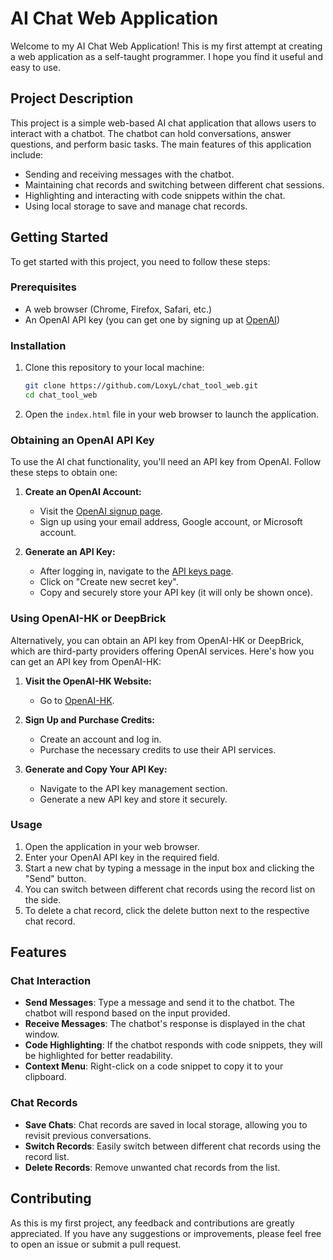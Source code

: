 # AI Chat Web Application

Welcome to my AI Chat Web Application! This is my first attempt at creating a web application as a self-taught programmer. I hope you find it useful and easy to use.

## Project Description

This project is a simple web-based AI chat application that allows users to interact with a chatbot. The chatbot can hold conversations, answer questions, and perform basic tasks. The main features of this application include:

- Sending and receiving messages with the chatbot.
- Maintaining chat records and switching between different chat sessions.
- Highlighting and interacting with code snippets within the chat.
- Using local storage to save and manage chat records.

## Getting Started

To get started with this project, you need to follow these steps:

### Prerequisites

- A web browser (Chrome, Firefox, Safari, etc.)
- An OpenAI API key (you can get one by signing up at [OpenAI](https://openai.com/))

### Installation

1. Clone this repository to your local machine:

    ```sh
    git clone https://github.com/LoxyL/chat_tool_web.git
    cd chat_tool_web
    ```

2. Open the `index.html` file in your web browser to launch the application.

### Obtaining an OpenAI API Key

To use the AI chat functionality, you'll need an API key from OpenAI. Follow these steps to obtain one:

1. **Create an OpenAI Account:**
    - Visit the [OpenAI signup page](https://platform.openai.com/signup).
    - Sign up using your email address, Google account, or Microsoft account.

2. **Generate an API Key:**
    - After logging in, navigate to the [API keys page](https://platform.openai.com/account/api-keys).
    - Click on "Create new secret key".
    - Copy and securely store your API key (it will only be shown once).

### Using OpenAI-HK or DeepBrick

Alternatively, you can obtain an API key from OpenAI-HK or DeepBrick, which are third-party providers offering OpenAI services. Here's how you can get an API key from OpenAI-HK:

1. **Visit the OpenAI-HK Website:**
    - Go to [OpenAI-HK](https://www.openai-hk.com).

2. **Sign Up and Purchase Credits:**
    - Create an account and log in.
    - Purchase the necessary credits to use their API services.

3. **Generate and Copy Your API Key:**
    - Navigate to the API key management section.
    - Generate a new API key and store it securely.

### Usage

1. Open the application in your web browser.
2. Enter your OpenAI API key in the required field.
3. Start a new chat by typing a message in the input box and clicking the "Send" button.
4. You can switch between different chat records using the record list on the side.
5. To delete a chat record, click the delete button next to the respective chat record.

## Features

### Chat Interaction

- **Send Messages**: Type a message and send it to the chatbot. The chatbot will respond based on the input provided.
- **Receive Messages**: The chatbot's response is displayed in the chat window.
- **Code Highlighting**: If the chatbot responds with code snippets, they will be highlighted for better readability.
- **Context Menu**: Right-click on a code snippet to copy it to your clipboard.

### Chat Records

- **Save Chats**: Chat records are saved in local storage, allowing you to revisit previous conversations.
- **Switch Records**: Easily switch between different chat records using the record list.
- **Delete Records**: Remove unwanted chat records from the list.

## Contributing

As this is my first project, any feedback and contributions are greatly appreciated. If you have any suggestions or improvements, please feel free to open an issue or submit a pull request.
